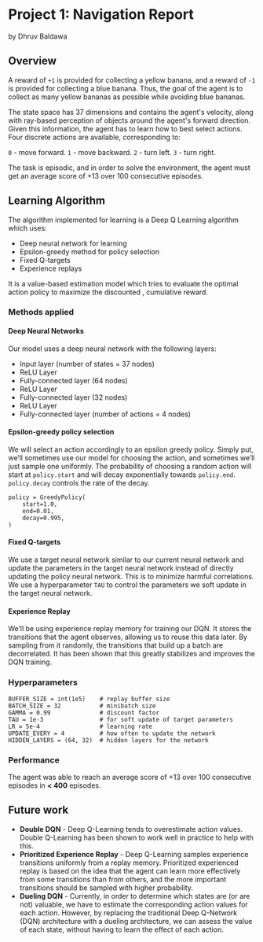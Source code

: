 # Project 1: Navigation Report
by Dhruv Baldawa

## Overview

A reward of `+1` is provided for collecting a yellow banana, and a reward of `-1` is provided for collecting a blue
 banana. Thus, the goal of the agent is to collect as many yellow bananas as possible while avoiding blue bananas.

The state space has 37 dimensions and contains the agent's velocity, along with ray-based perception of objects around the agent's forward direction. Given this information, the agent has to learn how to best select actions. Four discrete actions are available, corresponding to:

`0` - move forward.
`1` - move backward.
`2` - turn left.
`3` - turn right.

The task is episodic, and in order to solve the environment, the agent must get an average score of +13 over 100
 consecutive episodes.

## Learning Algorithm

The algorithm implemented for learning is a Deep Q Learning algorithm which uses:
 - Deep neural network for learning
 - Epsilon-greedy method for policy selection
 - Fixed Q-targets
 - Experience replays

It is a value-based estimation model which tries to evaluate the optimal action policy to maximize the discounted
, cumulative reward.

### Methods applied

#### Deep Neural Networks

Our model uses a deep neural network with the following layers:

* Input layer (number of states = 37 nodes)
* ReLU Layer
* Fully-connected layer (64 nodes)
* ReLU Layer
* Fully-connected layer (32 nodes)
* ReLU Layer
* Fully-connected layer (number of actions = 4 nodes)

#### Epsilon-greedy policy selection

We will select an action accordingly to an epsilon greedy policy. Simply put, we’ll sometimes use our model for
 choosing the action, and sometimes we’ll just sample one uniformly. The probability of choosing a random action will
  start at `policy.start` and will decay exponentially towards `policy.end`. `policy.decay` controls the rate of the
   decay.

```
policy = GreedyPolicy(
    start=1.0, 
    end=0.01, 
    decay=0.995,
)
```

#### Fixed Q-targets

We use a target neural network similar to our current neural network and update the parameters in the target neural
 network instead of directly updating the policy neural network. This is to minimize harmful correlations. We use a
  hyperparameter `TAU` to control the parameters we soft update in the target neural network.

#### Experience Replay

We’ll be using experience replay memory for training our DQN. It stores the transitions that the agent observes, allowing us to reuse this data later. By sampling from it randomly, the transitions that build up a batch are decorrelated. It has been shown that this greatly stabilizes and improves the DQN training.

### Hyperparameters
```
BUFFER_SIZE = int(1e5)    # replay buffer size
BATCH_SIZE = 32           # minibatch size
GAMMA = 0.99              # discount factor
TAU = 1e-3                # for soft update of target parameters
LR = 5e-4                 # learning rate
UPDATE_EVERY = 4          # how often to update the network
HIDDEN_LAYERS = (64, 32)  # hidden layers for the network
```

### Performance

The agent was able to reach an average score of +13 over 100 consecutive episodes in **< 400** episodes.

## Future work
* **Double DQN** - Deep Q-Learning tends to overestimate action values. Double Q-Learning has been shown to work well in practice to help with this.
* **Prioritized Experience Replay** - Deep Q-Learning samples experience transitions uniformly from a replay memory. Prioritized experienced replay is based on the idea that the agent can learn more effectively from some transitions than from others, and the more important transitions should be sampled with higher probability.
* **Dueling DQN** - Currently, in order to determine which states are (or are not) valuable, we have to estimate the
 corresponding action values for each action. However, by replacing the traditional Deep Q-Network (DQN) architecture with a dueling architecture, we can assess the value of each state, without having to learn the effect of each action.

